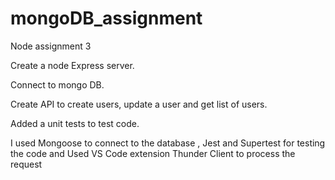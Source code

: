 # mongoDB_assignment 
Node assignment 3 

Create a node Express server.

Connect to mongo DB.

Create API to create users, update a user and get list of users.

Added a unit tests to test  code.

I used Mongoose to connect to the database , Jest and Supertest for testing the code and Used VS Code extension Thunder Client to process the request
